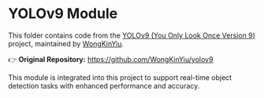 # YOLOv9 Module

This folder contains code from the [YOLOv9 (You Only Look Once Version 9)](https://github.com/WongKinYiu/yolov9) project, maintained by [WongKinYiu](https://github.com/WongKinYiu).

👉 **Original Repository:** https://github.com/WongKinYiu/yolov9

This module is integrated into this project to support real-time object detection tasks with enhanced performance and accuracy.
